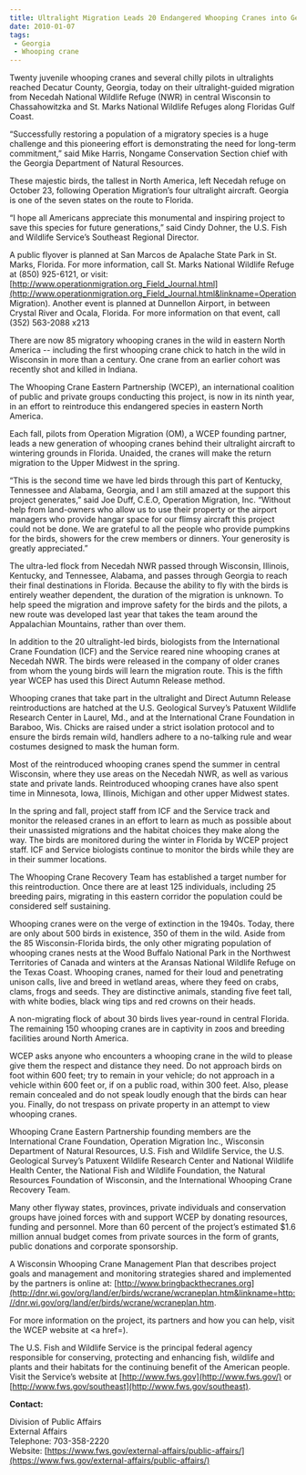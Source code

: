 ```yaml
---
title: Ultralight Migration Leads 20 Endangered Whooping Cranes into Georgia
date: 2010-01-07
tags:
 - Georgia
 - Whooping crane
---
```


Twenty juvenile whooping cranes and several chilly pilots in ultralights reached Decatur County, Georgia, today on their ultralight-guided migration from Necedah National Wildlife Refuge (NWR) in central Wisconsin to Chassahowitzka and St. Marks National Wildlife Refuges along Floridas Gulf Coast.

“Successfully restoring a population of a migratory species is a huge challenge and this pioneering effort is demonstrating the need for long-term commitment,” said Mike Harris, Nongame Conservation Section chief with the Georgia Department of Natural Resources.

These majestic birds, the tallest in North America, left Necedah refuge on October 23, following Operation Migration’s four ultralight aircraft. Georgia is one of the seven states on the route to Florida.

“I hope all Americans appreciate this monumental and inspiring project to save this species for future generations,” said Cindy Dohner, the U.S. Fish and Wildlife Service’s Southeast Regional Director.

A public flyover is planned at San Marcos de Apalache State Park in St. Marks, Florida. For more information, call St. Marks National Wildlife Refuge at (850) 925-6121, or visit: [http://www.operationmigration.org_Field_Journal.html](http://www.operationmigration.org_Field_Journal.html&linkname=Operation Migration). Another event is planned at Dunnellon Airport, in between Crystal River and Ocala, Florida. For more information on that event, call (352) 563-2088 x213

There are now 85 migratory whooping cranes in the wild in eastern North America -- including the first whooping crane chick to hatch in the wild in Wisconsin in more than a century. One crane from an earlier cohort was recently shot and killed in Indiana.

The Whooping Crane Eastern Partnership (WCEP), an international coalition of public and private groups conducting this project, is now in its ninth year, in an effort to reintroduce this endangered species in eastern North America.

Each fall, pilots from Operation Migration (OM), a WCEP founding partner, leads a new generation of whooping cranes behind their ultralight aircraft to wintering grounds in Florida. Unaided, the cranes will make the return migration to the Upper Midwest in the spring.

“This is the second time we have led birds through this part of Kentucky, Tennessee and Alabama, Georgia, and I am still amazed at the support this project generates,” said Joe Duff, C.E.O, Operation Migration, Inc. “Without help from land-owners who allow us to use their property or the airport managers who provide hangar space for our flimsy aircraft this project could not be done. We are grateful to all the people who provide pumpkins for the birds, showers for the crew members or dinners. Your generosity is greatly appreciated.”

The ultra-led flock from Necedah NWR passed through Wisconsin, Illinois, Kentucky, and Tennessee, Alabama, and passes through Georgia to reach their final destinations in Florida. Because the ability to fly with the birds is entirely weather dependent, the duration of the migration is unknown. To help speed the migration and improve safety for the birds and the pilots, a new route was developed last year that takes the team around the Appalachian Mountains, rather than over them.

In addition to the 20 ultralight-led birds, biologists from the International Crane Foundation (ICF) and the Service reared nine whooping cranes at Necedah NWR. The birds were released in the company of older cranes from whom the young birds will learn the migration route. This is the fifth year WCEP has used this Direct Autumn Release method.

Whooping cranes that take part in the ultralight and Direct Autumn Release reintroductions are hatched at the U.S. Geological Survey’s Patuxent Wildlife Research Center in Laurel, Md., and at the International Crane Foundation in Baraboo, Wis. Chicks are raised under a strict isolation protocol and to ensure the birds remain wild, handlers adhere to a no-talking rule and wear costumes designed to mask the human form.

Most of the reintroduced whooping cranes spend the summer in central Wisconsin, where they use areas on the Necedah NWR, as well as various state and private lands. Reintroduced whooping cranes have also spent time in Minnesota, Iowa, Illinois, Michigan and other upper Midwest states.

In the spring and fall, project staff from ICF and the Service track and monitor the released cranes in an effort to learn as much as possible about their unassisted migrations and the habitat choices they make along the way. The birds are monitored during the winter in Florida by WCEP project staff. ICF and Service biologists continue to monitor the birds while they are in their summer locations.

The Whooping Crane Recovery Team has established a target number for this reintroduction. Once there are at least 125 individuals, including 25 breeding pairs, migrating in this eastern corridor the population could be considered self sustaining.

Whooping cranes were on the verge of extinction in the 1940s. Today, there are only about 500 birds in existence, 350 of them in the wild. Aside from the 85 Wisconsin-Florida birds, the only other migrating population of whooping cranes nests at the Wood Buffalo National Park in the Northwest Territories of Canada and winters at the Aransas National Wildlife Refuge on the Texas Coast. Whooping cranes, named for their loud and penetrating unison calls, live and breed in wetland areas, where they feed on crabs, clams, frogs and seeds. They are distinctive animals, standing five feet tall, with white bodies, black wing tips and red crowns on their heads.

A non-migrating flock of about 30 birds lives year-round in central Florida. The remaining 150 whooping cranes are in captivity in zoos and breeding facilities around North America.

WCEP asks anyone who encounters a whooping crane in the wild to please give them the respect and distance they need. Do not approach birds on foot within 600 feet; try to remain in your vehicle; do not approach in a vehicle within 600 feet or, if on a public road, within 300 feet. Also, please remain concealed and do not speak loudly enough that the birds can hear you. Finally, do not trespass on private property in an attempt to view whooping cranes.

Whooping Crane Eastern Partnership founding members are the International Crane Foundation, Operation Migration Inc., Wisconsin Department of Natural Resources, U.S. Fish and Wildlife Service, the U.S. Geological Survey’s Patuxent Wildlife Research Center and National Wildlife Health Center, the National Fish and Wildlife Foundation, the Natural Resources Foundation of Wisconsin, and the International Whooping Crane Recovery Team.

Many other flyway states, provinces, private individuals and conservation groups have joined forces with and support WCEP by donating resources, funding and personnel. More than 60 percent of the project’s estimated $1.6 million annual budget comes from private sources in the form of grants, public donations and corporate sponsorship.

A Wisconsin Whooping Crane Management Plan that describes project goals and management and monitoring strategies shared and implemented by the partners is online at: [http://www.bringbackthecranes.org](http://dnr.wi.gov/org/land/er/birds/wcrane/wcraneplan.htm&linkname=http://dnr.wi.gov/org/land/er/birds/wcrane/wcraneplan.htm</a>.</p> <p>For more information on the project, its partners and how you can help,  visit the WCEP website at <a href=).

The U.S. Fish and Wildlife Service is the principal federal agency responsible for conserving, protecting and enhancing fish, wildlife and plants and their habitats for the continuing benefit of the American people. Visit the Service’s website at [http://www.fws.gov](http://www.fws.gov/) or [http://www.fws.gov/southeast](http://www.fws.gov/southeast).

**Contact:**

Division of Public Affairs  
External Affairs  
Telephone: 703-358-2220  
Website: [https://www.fws.gov/external-affairs/public-affairs/](https://www.fws.gov/external-affairs/public-affairs/)
